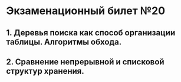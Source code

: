 # Экзаменационный билет №20


## 1. Деревья поиска как способ организации таблицы. Алгоритмы обхода.
## 2. Сравнение непрерывной и списковой структур хранения.